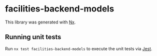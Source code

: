 # facilities-backend-models

This library was generated with [Nx](https://nx.dev).

## Running unit tests

Run `nx test facilities-backend-models` to execute the unit tests via [Jest](https://jestjs.io).
